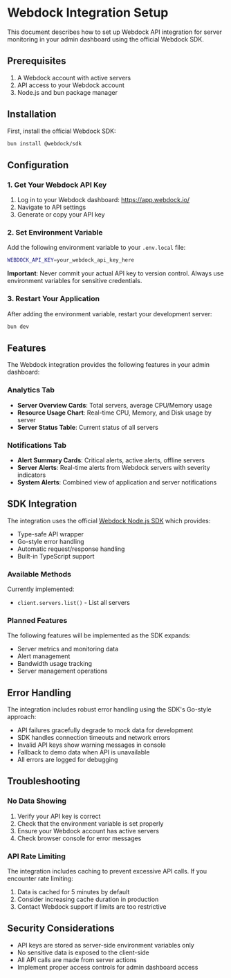 # Webdock Integration Setup

This document describes how to set up Webdock API integration for server monitoring in your admin dashboard using the official Webdock SDK.

## Prerequisites

1. A Webdock account with active servers
2. API access to your Webdock account
3. Node.js and bun package manager

## Installation

First, install the official Webdock SDK:

```bash
bun install @webdock/sdk
```

## Configuration

### 1. Get Your Webdock API Key

1. Log in to your Webdock dashboard: https://app.webdock.io/
2. Navigate to API settings
3. Generate or copy your API key

### 2. Set Environment Variable

Add the following environment variable to your `.env.local` file:

```bash
WEBDOCK_API_KEY=your_webdock_api_key_here
```

**Important**: Never commit your actual API key to version control. Always use environment variables for sensitive credentials.

### 3. Restart Your Application

After adding the environment variable, restart your development server:

```bash
bun dev
```

## Features

The Webdock integration provides the following features in your admin dashboard:

### Analytics Tab

- **Server Overview Cards**: Total servers, average CPU/Memory usage
- **Resource Usage Chart**: Real-time CPU, Memory, and Disk usage by server
- **Server Status Table**: Current status of all servers

### Notifications Tab

- **Alert Summary Cards**: Critical alerts, active alerts, offline servers
- **Server Alerts**: Real-time alerts from Webdock servers with severity indicators
- **System Alerts**: Combined view of application and server notifications

## SDK Integration

The integration uses the official [Webdock Node.js SDK](https://github.com/webdock-io/nodejs-sdk) which provides:

- Type-safe API wrapper
- Go-style error handling
- Automatic request/response handling
- Built-in TypeScript support

### Available Methods

Currently implemented:
- `client.servers.list()` - List all servers

### Planned Features

The following features will be implemented as the SDK expands:
- Server metrics and monitoring data
- Alert management
- Bandwidth usage tracking
- Server management operations

## Error Handling

The integration includes robust error handling using the SDK's Go-style approach:

- API failures gracefully degrade to mock data for development
- SDK handles connection timeouts and network errors
- Invalid API keys show warning messages in console
- Fallback to demo data when API is unavailable
- All errors are logged for debugging

## Troubleshooting

### No Data Showing

1. Verify your API key is correct
2. Check that the environment variable is set properly
3. Ensure your Webdock account has active servers
4. Check browser console for error messages

### API Rate Limiting

The integration includes caching to prevent excessive API calls. If you encounter rate limiting:

1. Data is cached for 5 minutes by default
2. Consider increasing cache duration in production
3. Contact Webdock support if limits are too restrictive

## Security Considerations

- API keys are stored as server-side environment variables only
- No sensitive data is exposed to the client-side
- All API calls are made from server actions
- Implement proper access controls for admin dashboard access
